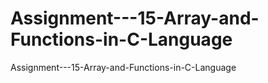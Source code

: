 # Assignment---15-Array-and-Functions-in-C-Language
Assignment---15-Array-and-Functions-in-C-Language

